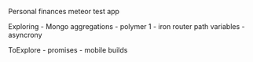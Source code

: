 Personal finances meteor test app

Exploring 
 	- Mongo aggregations
 	- polymer 1
 	- iron router path variables
 	- asyncrony 

ToExplore
	- promises
	- mobile builds